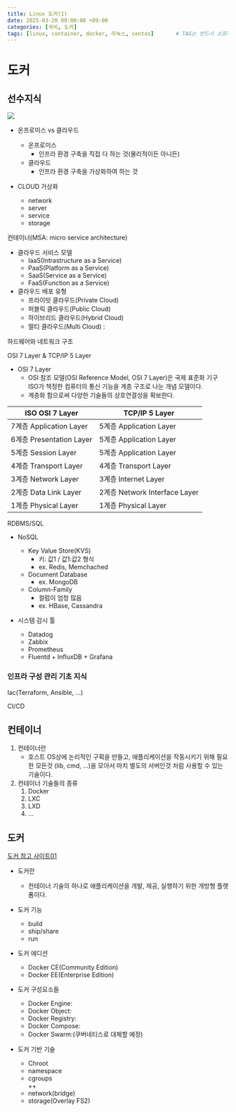 ```yaml
---
title: Linux 도커(1)
date: 2025-03-20 09:00:00 +09:00
categories: [국비, 도커]
tags: [linux, container, docker, 리눅스, centos]		# TAG는 반드시 소문자로 이루어져야함!
---
```


# 도커
## 선수지식

![](https://mermaid.ink/img/pako:eNptks9L40AUx_-V4Z1ja6qtdc4ietAVurCw5DKYUQNNUtIprFsKLZsuZXVPrVClEQV_RPEQbQ9K6z_UmfkfnDQr2m7fYSaZz_f73szjVWHXNSlgYJZNi5ZDDQepYBYrUiQbAx6MxFnE2z0RdBFvP4rz63F_hDa_IhE8y44f85j06_K0k3jFcCDboTxuInnaHT-9IoyE3-NPfoI_B0bjqC5-NXj4LI4u5nExDGXzWAQD7rfmcXkSilY3IRvpbx8l-d9IuaQfqeIjtU2bVeLXDr_siVFdqUSzO4s_Px0lsDCV_j7kv-sqA--czHq3F5hFPcSjO3EUzEJ-24rv1XiIq6u2vPjiz9V_l5v0i988TFhC45a_6_-9SSm_OAs7HrWtMp3XnU1CyukdQgrpglrmKdbVOWhgU88mlqnmoBqrDGAH1KYGYPVp0j1SKTIDDKempKTC3MKhswuYeRWqQaVkEkbXLLLvERvwHimW1WmJON9dd-ofcBV-AF7U4BCwrudSuXx2OacvZ7IreT2Tr2nwc-JYTK0msaLnM0uZ7JKuATUt5npbyahOJrb2BoItDuU?type=png)

- 온프로미스 vs 클라우드
    - 온프로미스 
        - 인프라 환경 구축을 직접 다 하는 것(물리적이든 아니든)
    - 클라우드
        - 인프라 환경 구축을 가상화하여 하는 것

- CLOUD 가상화
    - network
    - server
    - service
    - storage

컨테이너(MSA: micro service architecture)

- 클라우드 서비스 모델
    - IaaS(Intrastructure as a Service)
    - PaaS(Platform as a Service)
    - SaaS(Service as a Service)
    - FaaS(Function as a Service)
- 클라우드 배포 유형
    - 프라이빗 클라우드(Private Cloud)
    - 퍼블릭 클라우드(Public Cloud)
    - 하이브리드 클라우드(Hybrid Cloud)
    - 멀티 클라우드(Multi Cloud) :

하드웨어와 네트워크 구조

OSI 7 Layer & TCP/IP 5 Layer
- OSI 7 Layer
    - OSI 참조 모델(OSI Reference Model, OSI 7 Layer)은 국제 표준화 기구 ISO가 책정한 컴퓨터의 통신 기능을 계층 구조로 나눈 개념 모델이다. 
    - 계층화 함으로써 다양한 기술들의 상호연결성을 확보한다.

|ISO OSI 7 Layer| TCP/IP 5 Layer|
|-------|-------|
|7계층  Application Layer|5계층  Application Layer|
|6계층  Presentation Layer|5계층  Application Layer|
|5계층  Session Layer|5계층  Application Layer|
|4계층 Transport Layer|4계층  Transport Layer|
|3계층  Network Layer|3계층  Internet Layer|
|2계층  Data Link Layer|2계층  Network Interface Layer|
|1계층  Physical Layer|1계층  Physical Layer|

RDBMS/SQL

- NoSQL
    - Key Value Store(KVS)
        - 키: 값1 / 값1:값2 형식
        - ex. Redis, Memchached
    - Document Database
        - ex. MongoDB
    - Column-Family
        - 컬럼이 엄청 많음
        - ex. HBase, Cassandra

- 시스템 감시 툴
    - Datadog
    - Zabbix
    - Prometheus
    - Fluentd + InfluxDB + Grafana

### 인프라 구성 관리 기초 지식

Iac(Terraform, Ansible, ...)

CI/CD

## 컨테이너
1. 컨테이너란
    - 호스트 OS상에 논리적인 구획을 만들고, 애플리케이션을 작동시키기 위해 필요한 모든것 (lib, cmd, ...)을 모아서 마치 별도의 서버인것 처럼 사용할 수 있는 기술이다.
2. 컨테이너 기술들의 종류
    1. Docker
    2. LXC
    3. LXD
    4. ...

## 도커
[도커 참고 사이트01](https://docs.docker.com)
- 도커란
    - 컨테이너 기술의 하나로 애플리케이션을 개발, 제공, 실행하기 위한 개방형 플랫폼이다.

- 도커 기능
    - build
    - ship/share
    - run

- 도커 에디션
    - Docker CE(Community Edition)
    - Docker EE(Enterprise Edition)
    
- 도커 구성요소들
    - Docker Engine:
    - Docker Object:
    - Docker Registry:
    - Docker Compose:
    - Docker Swarm:(쿠버네티스로 대체할 예정)

- 도커 기반 기술
    - Chroot
    - namespace
    - cgroups  
++
    - network(bridge)
    - storage(Overlay FS2)
